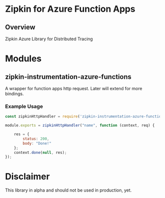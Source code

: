 # Zipkin for Azure Function Apps
## Overview
Zipkin Azure Library for Distributed Tracing

# Modules

## zipkin-instrumentation-azure-functions
A wrapper for function apps http request. Later will extend for more bindings.

### Example Usage

```javascript
const zipkinHttpHandler = require('zipkin-instrumentation-azure-functions');

module.exports = zipkinHttpHandler("name", function (context, req) {

    res = {
        status: 200,
        body: "Done!"
    };
    context.done(null, res);
});
```

# Disclaimer
This library in alpha and should not be used in production, yet.